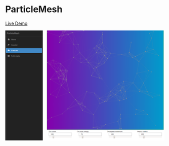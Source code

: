 # ParticleMesh

[Live Demo](https://particlemesh20180419053613.azurewebsites.net/particles)

![Screenshot](image.png)
